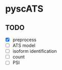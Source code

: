 # pyscATS

## TODO

- [x] preprocess
- [ ] ATS model
- [ ] isoform identification
- [ ] count
- [ ] PSI
